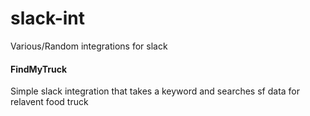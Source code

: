 # slack-int
Various/Random integrations for slack



#### FindMyTruck
Simple slack integration that takes a keyword and searches sf data for relavent food truck
